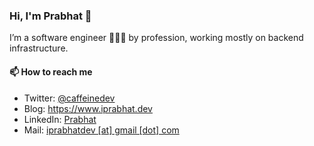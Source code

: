 ### Hi, I'm Prabhat 👋 

I’m a software engineer 🧑🏻‍💻 by profession, working mostly on backend infrastructure.



<h4>📫 How to reach me</h4>
  <ul>
    <li>Twitter: <a href="https://twitter.com/thecaffeinedev" target="_blank">@caffeinedev</a></li>
    <li>Blog: <a href="https://www.iprabhat.dev/">https://www.iprabhat.dev</a></li>
    <li>LinkedIn: <a href="https://www.linkedin.com/in/prabhat-kumar-sahu-b9a53674/" target="_blank">Prabhat</a> </li>
    <li>Mail: <a href = "mailto: iprabhatdev@gmail.com">iprabhatdev [at] gmail [dot] com</a></li>
  </ul>

 
<br />
